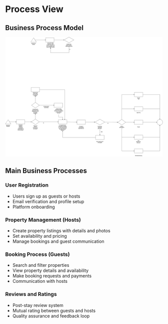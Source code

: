 # Process View

## Business Process Model

![Business Process Flowchart](./assets/Flowchart.drawio.png)

## Main Business Processes

### User Registration

- Users sign up as guests or hosts
- Email verification and profile setup
- Platform onboarding

### Property Management (Hosts)

- Create property listings with details and photos
- Set availability and pricing
- Manage bookings and guest communication

### Booking Process (Guests)

- Search and filter properties
- View property details and availability
- Make booking requests and payments
- Communication with hosts

### Reviews and Ratings

- Post-stay review system
- Mutual rating between guests and hosts
- Quality assurance and feedback loop
